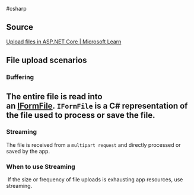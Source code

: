 #csharp 

## Source
[Upload files in ASP.NET Core | Microsoft Learn](https://learn.microsoft.com/en-us/aspnet/core/mvc/models/file-uploads?view=aspnetcore-6.0)

## File upload scenarios
### Buffering
The entire file is read into an [IFormFile](https://learn.microsoft.com/en-us/dotnet/api/microsoft.aspnetcore.http.iformfile). `IFormFile` is a C# representation of the file used to process or save the file.
- 



### Streaming
The file is received from a `multipart request` and directly processed or saved by the app.

### When to use Streaming
 If the size or frequency of file uploads is exhausting app resources, use streaming.


